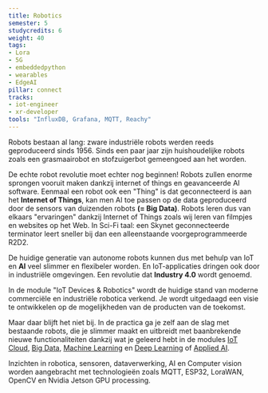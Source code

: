```yaml
---
title: Robotics
semester: 5
studycredits: 6
weight: 40
tags:
- Lora
- 5G
- embeddedpython
- wearables
- EdgeAI
pillar: connect
tracks:
- iot-engineer
- xr-developer
tools: "InfluxDB, Grafana, MQTT, Reachy"
---
```

Robots bestaan al lang: zware industriële robots werden reeds geproduceerd sinds 1956. Sinds een paar jaar zijn huishoudelijke robots zoals een grasmaairobot en stofzuigerbot gemeengoed aan het worden.

De echte robot revolutie moet echter nog beginnen! Robots zullen enorme sprongen vooruit maken dankzij internet of things en geavanceerde AI software. Eenmaal een robot ook een "Thing" is dat geconnecteerd is aan het **Internet of Things**, kan men AI toe passen op de data geproduceerd door de sensors van duizenden robots **(= Big Data)**. Robots leren dus van elkaars "ervaringen" dankzij Internet of Things zoals wij leren van filmpjes en websites op het Web. In Sci-Fi taal: een Skynet geconnecteerde terminator leert sneller bij dan een alleenstaande voorgeprogrammeerde R2D2.

De huidige generatie van autonome robots kunnen dus met behulp van IoT en **AI** veel slimmer en flexibeler worden. En IoT-applicaties dringen ook door in industriële omgevingen. Een revolutie dat **Industry 4.0** wordt genoemd.

In de module "IoT Devices & Robotics" wordt de huidige stand van moderne commerciële en industriële robotica verkend. Je wordt uitgedaagd een visie te ontwikkelen op de mogelijkheden van de producten van de toekomst.

Maar daar blijft het niet bij. In de practica ga je zelf aan de slag met bestaande robots, die je slimmer maakt en uitbreidt met baanbrekende nieuwe functionaliteiten dankzij wat je geleerd hebt in de modules [IoT Cloud](/programma/iot-cloud/), [Big Data](/programma/big-data/), [Machine Learning](/programma/machine-learning/) en [Deep Learning](/programma/deep-learning/) of [Applied AI](/programma/applied-ai).

Inzichten in robotica, sensoren, dataverwerking, AI en Computer vision worden aangebracht met technologieën zoals MQTT, ESP32, LoraWAN, OpenCV en Nvidia Jetson GPU processing.